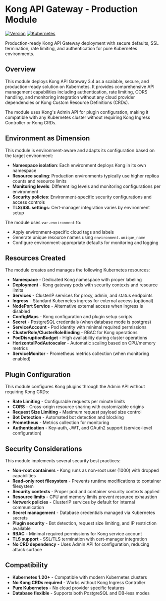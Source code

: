 # Kong API Gateway - Production Module

[![Version](https://img.shields.io/badge/version-1.0-blue.svg)](./facets.yaml)
[![Kubernetes](https://img.shields.io/badge/kubernetes-compatible-green.svg)](./facets.yaml)

Production-ready Kong API Gateway deployment with secure defaults, SSL termination, rate limiting, and authentication for pure Kubernetes environments.

## Overview

This module deploys Kong API Gateway 3.4 as a scalable, secure, and production-ready solution on Kubernetes. It provides comprehensive API management capabilities including authentication, rate limiting, CORS handling, and monitoring integration without any cloud provider dependencies or Kong Custom Resource Definitions (CRDs).

The module uses Kong's Admin API for plugin configuration, making it compatible with any Kubernetes cluster without requiring Kong Ingress Controller or Kong CRDs.

## Environment as Dimension

This module is environment-aware and adapts its configuration based on the target environment:

- **Namespace isolation**: Each environment deploys Kong in its own namespace
- **Resource scaling**: Production environments typically use higher replica counts and resource limits
- **Monitoring levels**: Different log levels and monitoring configurations per environment
- **Security policies**: Environment-specific security configurations and access controls
- **TLS/SSL settings**: Cert-manager integration varies by environment setup

The module uses `var.environment` to:
- Apply environment-specific cloud tags and labels
- Generate unique resource names using `environment.unique_name`
- Configure environment-appropriate defaults for monitoring and logging

## Resources Created

The module creates and manages the following Kubernetes resources:

- **Namespace** - Dedicated Kong namespace with proper labeling
- **Deployment** - Kong gateway pods with security contexts and resource limits
- **Services** - ClusterIP services for proxy, admin, and status endpoints
- **Ingress** - Standard Kubernetes ingress for external access (optional)
- **NodePort Service** - Alternative external access when ingress is disabled
- **ConfigMaps** - Kong configuration and plugin setup scripts
- **Secret** - PostgreSQL credentials (when database mode is postgres)
- **ServiceAccount** - Pod identity with minimal required permissions
- **ClusterRole/ClusterRoleBinding** - RBAC for Kong operations
- **PodDisruptionBudget** - High availability during cluster operations
- **HorizontalPodAutoscaler** - Automatic scaling based on CPU/memory metrics
- **ServiceMonitor** - Prometheus metrics collection (when monitoring enabled)

## Plugin Configuration

This module configures Kong plugins through the Admin API without requiring Kong CRDs:

- **Rate Limiting** - Configurable requests per minute limits
- **CORS** - Cross-origin resource sharing with customizable origins
- **Request Size Limiting** - Maximum request payload size control
- **Bot Detection** - Automated bot detection and blocking
- **Prometheus** - Metrics collection for monitoring
- **Authentication** - Key-auth, JWT, and OAuth2 support (service-level configuration)

## Security Considerations

This module implements several security best practices:

- **Non-root containers** - Kong runs as non-root user (1000) with dropped capabilities
- **Read-only root filesystem** - Prevents runtime modifications to container filesystem
- **Security contexts** - Proper pod and container security contexts applied
- **Resource limits** - CPU and memory limits prevent resource exhaustion
- **Network policies** - ClusterIP services by default for internal communication
- **Secret management** - Database credentials managed via Kubernetes secrets
- **Plugin security** - Bot detection, request size limiting, and IP restriction available
- **RBAC** - Minimal required permissions for Kong service account
- **TLS support** - SSL/TLS termination with cert-manager integration
- **No CRD dependency** - Uses Admin API for configuration, reducing attack surface

## Compatibility

- **Kubernetes 1.20+** - Compatible with modern Kubernetes clusters
- **No Kong CRDs required** - Works without Kong Ingress Controller
- **Pure Kubernetes** - No cloud provider specific features
- **Database flexible** - Supports both PostgreSQL and DB-less modes